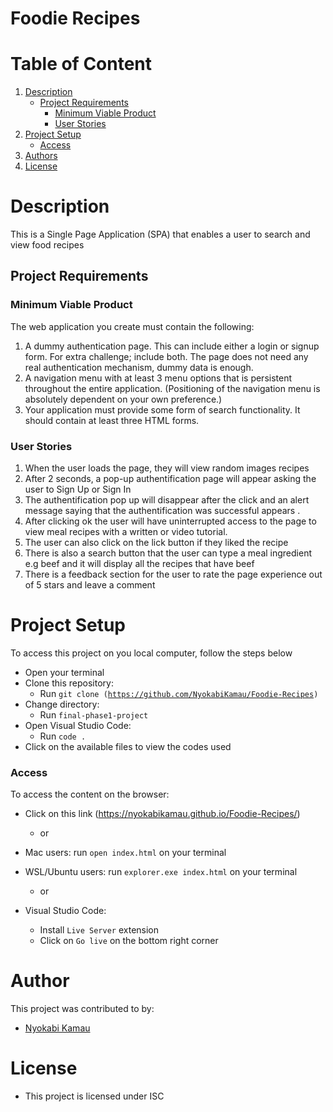 # Foodie Recipes

# Table of Content
1. [Description](#description)
    - [Project Requirements](#project-requirements)
        - [Minimum Viable Product](#minimum-viable-product)
        - [User Stories](#user-stories)
2. [Project Setup](#project-setup)
    - [Access](#access)
3. [Authors](#author)
4. [License](#license)


# Description
This is a Single Page Application (SPA) that enables a user to search and view food recipes

## Project Requirements

### Minimum Viable Product
The web application you create must contain the following:
1. A dummy authentication page. This can include either a login or signup form. For extra challenge; include both. The page does not need any real authentication mechanism, dummy data is enough.
2. A navigation menu with at least 3 menu options that is persistent throughout the entire application. (Positioning of the navigation menu is absolutely dependent on your own preference.)
3. Your application must provide some form of search functionality.
It should contain at least three HTML forms.

### User Stories
1. When the user loads the page, they will view random images recipes
2. After 2 seconds, a pop-up authentification page will appear asking the user to Sign Up or Sign In
3. The authentification pop up will disappear after the click and an alert message saying that the authentification was successful appears .
4. After clicking ok the user will have uninterrupted access to the page to view meal recipes with a written or video tutorial. 
5. The user can also click on the lick button if they liked the recipe
6. There is also a search button that the user can type a meal ingredient e.g beef and it will display all the recipes that have beef
7. There is a feedback section for the user to rate the page experience out of 5 stars and leave a comment


# Project Setup
To access this project on you local computer, follow the steps below
* Open your terminal
* Clone this repository: 
    - Run <code>git clone (https://github.com/NyokabiKamau/Foodie-Recipes)</code>
* Change directory:
    - Run <code>final-phase1-project</code>
* Open Visual Studio Code:
    - Run <code>code .</code>
* Click on the available files to view the codes used


### Access
To access the content on the browser:
* Click on this link (https://nyokabikamau.github.io/Foodie-Recipes/)

    * or

* Mac users: run <code>open index.html</code> on your terminal
* WSL/Ubuntu users: run <code>explorer.exe index.html</code> on your terminal

    * or 

* Visual Studio Code:
    - Install <code>Live Server</code> extension
    - Click on <code>Go live</code> on the bottom right corner

# Author
This project was contributed to by: 
* [Nyokabi Kamau](https://github.com/NyokabiKamau/)

# License
* This project is licensed under ISC